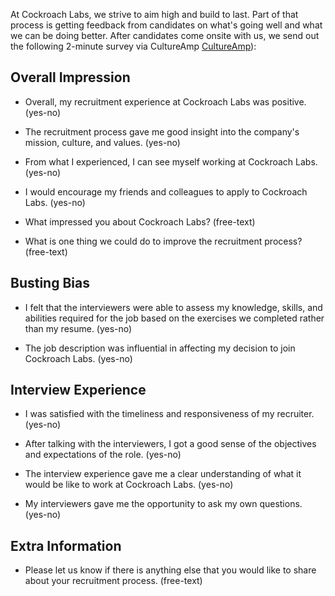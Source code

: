 At Cockroach Labs, we strive to aim high and build to last. Part of that process is getting feedback from candidates on what's going well and what we can be doing better.  After candidates come onsite with us, we send out the following 2-minute survey via CultureAmp [CultureAmp](https://www.cultureamp.com/)): 


## Overall Impression

- Overall, my recruitment experience at Cockroach Labs was positive. (yes-no) 

- The recruitment process gave me good insight into the company's mission, culture, and values. (yes-no) 

- From what I experienced, I can see myself working at Cockroach Labs. (yes-no)  

- I would encourage my friends and colleagues to apply to Cockroach Labs. (yes-no) 

- What impressed you about Cockroach Labs? (free-text) 

- What is one thing we could do to improve the recruitment process? (free-text) 


## Busting Bias

- I felt that the interviewers were able to assess my knowledge, skills, and abilities required for the job based on the exercises we completed rather than my resume. (yes-no)  

- The job description was influential in affecting my decision to join Cockroach Labs. (yes-no) 


## Interview Experience

- I was satisfied with the timeliness and responsiveness of my recruiter. (yes-no) 

- After talking with the interviewers, I got a good sense of the objectives and expectations of the role. (yes-no) 

- The interview experience gave me a clear understanding of what it would be like to work at Cockroach Labs. (yes-no) 

- My interviewers gave me the opportunity to ask my own questions. (yes-no) 


## Extra Information

- Please let us know if there is anything else that you would like to share about your recruitment process. (free-text) 
